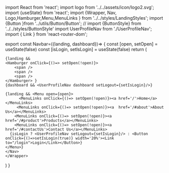 import React from 'react';
import logo from '../../assets/icon/logo2.svg';
import {useState} from 'react'; 
import {Wrapper, Nav, Logo,Hamburger,Menu,MenuLinks } from '../../styles/LandingStyles';
import {Button }from '../utils/Button/Button';
// import {ButtonStyle} from '../../styles/ButtonStyle'
import UserProfileNav from './UserProfileNav';
import { Link } from 'react-router-dom';


export const Navbar=({landing, dashboard})=> {
    const [open, setOpen] = useState(false) 
    const [isLogin, setIsLogin] = useState(false)
  return ( 
    <Wrapper>
    <Nav>
      <a href='/'><Logo src={logo} alt="" /></a>
    
    {landing && 
    <Hamburger onClick={()=> setOpen(!open)}>
        <span />
        <span />
        <span />
    </Hamburger> }
    {dashboard && <UserProfileNav dashboard setLogout={setIsLogin}/>}
   
    {landing && <Menu open={open}>
          <MenuLinks onClick={()=> setOpen(!open)}><a href='/'>Home</a></MenuLinks>
         <MenuLinks onClick={()=> setOpen(!open)}><a  href='/#about'>About Us</a></MenuLinks>
        <MenuLinks onClick={()=> setOpen(!open)}><a href='/#product'>Products</a></MenuLinks>
        <MenuLinks onClick={()=> setOpen(!open)}><a href='/#contactUs'>Contact Us</a></MenuLinks>
      {isLogin ? <UserProfileNav setLogout={setIsLogin}/> : <Button onClick={()=>setIsLogin(true)} width='20%'><Link to="/login">Login</Link></Button>}
    </Menu>}
    </Nav>
    </Wrapper>
  )
}